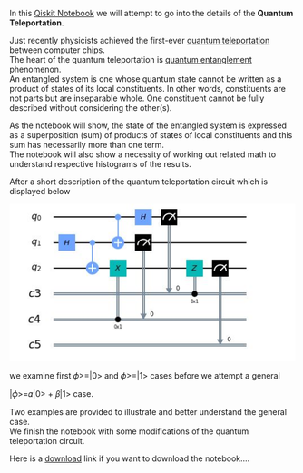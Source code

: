 In this [Qiskit
Notebook](https://github.com/samlip-blip/quantum_teleportation/blob/master/QuantumTeleportation.ipynb)
we will attempt to go into the details of the **Quantum Teleportation**.

Just recently physicists achieved the first-ever [quantum
teleportation](https://www.nature.com/articles/s41567-019-0727-x) between
computer chips.  
The heart of the quantum teleportation is [quantum
entanglement](https://en.wikipedia.org/wiki/Quantum_entanglement) phenomenon.  
An entangled system is one whose quantum state cannot be written as a product of
states of its local constituents. In other words, constituents are not parts but
are inseparable whole. One constituent cannot be fully described without
considering the other(s).

As the notebook will show, the state of the entangled system is expressed as a
superposition (sum) of products of states of local constituents and this sum has
necessarily more than one term.  
The notebook will also show a necessity of working out related math to
understand respective histograms of the results.

After a short description of the quantum teleportation circuit which is
displayed below

![](../images/QuantumTeleportationCircuit.JPG)

we examine first 𝜙\>=\|0\> and 𝜙\>=\|1\> cases before we attempt a general

\|𝜙\>=𝛼\|0\> + 𝛽\|1\> case.

Two examples are provided to illustrate and better understand the general case.  
We finish the notebook with some modifications of the quantum teleportation
circuit.

Here is a
[download](https://minhaskamal.github.io/DownGit/#/home?url=https://github.com/samlip-blip/quantum_teleportation/blob/master/QuantumTeleportation.ipynb)
link if you want to download the notebook....

